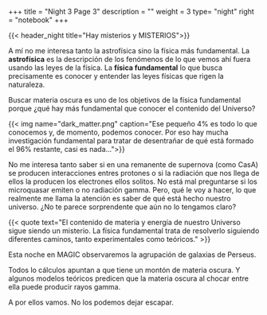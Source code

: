 +++
title = "Night 3 Page 3"
description = ""
weight = 3
type= "night"
right = "notebook"
+++

{{< header_night title="Hay misterios y MISTERIOS">}}

A mí no me interesa tanto la astrofísica sino la física más fundamental. La **astrofísica** es la descripción de los fenómenos de lo que vemos ahí fuera usando las leyes de la física. La **física fundamental** lo que busca precisamente es conocer y entender las leyes físicas que rigen la naturaleza.

Buscar materia oscura es uno de los objetivos de la física fundamental porque ¿qué hay más fundamental que conocer el contenido del Universo?

{{< img name="dark_matter.png" caption="Ese pequeño 4% es todo lo que conocemos y, de momento, podemos conocer. Por eso hay mucha investigación fundamental para tratar de desentrañar de qué está formado el 96% restante, casi es nada...">}}

No me interesa tanto saber si en una remanente de supernova (como CasA) se producen interacciones entres protones o si la radiación que nos llega de ellos la producen los electrones ellos solitos. No está mal preguntarse si los microquasar emiten o no radiación gamma. Pero, qué le voy a hacer, lo que realmente me llama la atención es saber de qué está hecho nuestro universo. ¿No te parece sorprendente que aún no lo tengamos claro?

{{< quote
    text="El contenido de materia y energía de nuestro Universo sigue siendo un misterio. La física fundamental trata de resolverlo siguiendo diferentes caminos, tanto experimentales como teóricos." >}}

Esta noche en MAGIC observaremos la agrupación de galaxias de Perseus.

Todos lo cálculos apuntan a que tiene un montón de materia oscura. Y algunos modelos teóricos predicen que la materia oscura al chocar entre ella puede producir rayos gamma.

A por ellos vamos. No los podemos dejar escapar.
